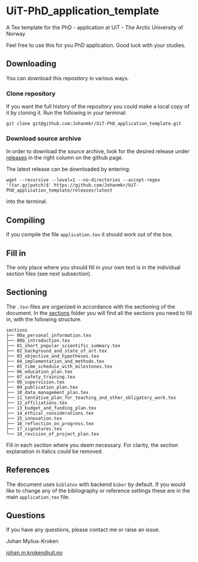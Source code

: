 # UiT-PhD_application_template
A Tex template for the PhD - application at UiT -  The Arctic University of Norway

Feel free to use this for you PhD application. Good luck with your studies.

## Downloading
You can download this repository in various ways.

### Clone repository
If you want the full history of the repository you could make a local copy of it by cloning it. Run the following in your terminal:

    git clone git@github.com:Johanmkr/UiT-PhD_application_template.git

### Download source archive
In order to download the source archive, look for the desired release under [releases](https://github.com/Johanmkr/UiT-PhD_application_template/releases) in the right column on the github page. 

The latest release can be downloaded by entering:

    wget --recursive --level=1 --no-directories --accept-regex '(tar.gz|patch)$' https://github.com/Johanmkr/UiT-PhD_application_template/releases/latest

into the terminal. 

## Compiling
If you compile the file `application.tex` it should work out of the box.

## Fill in
The only place where you should fill in your own text is in the individual section files (see next subsection). 

## Sectioning

The `.tex`-files are organized in accordance with the sectioning of the document. In the [sections](sections/) folder you will find all the sections you need to fill in, with the following structure. 

    sections
    ├── 00a_personal_information.tex
    ├── 00b_introduction.tex
    ├── 01_short_popular_scientific_summary.tex
    ├── 02_background_and_state_of_art.tex
    ├── 03_objective_and_hypotheses.tex
    ├── 04_implementation_and_methods.tex
    ├── 05_time_schedule_with_milestones.tex
    ├── 06_education_plan.tex
    ├── 07_safety_training.tex
    ├── 08_supervision.tex
    ├── 09_publication_plan.tex
    ├── 10_data_management_plan.tex
    ├── 11_tentative_plan_for_teaching_and_other_obligatory_work.tex
    ├── 12_affiliations.tex
    ├── 13_budget_and_funding_plan.tex
    ├── 14_ethical_considerations.tex
    ├── 15_innovation.tex
    ├── 16_reflection_on_progress.tex
    ├── 17_signatures.tex
    └── 18_revision_of_project_plan.tex


Fill in each section where you deem necessary. For clarity, the section explanation in italics could be removed. 

## References
The document uses `biblatex` with backend `biber` by default. If you would like to change any of the bibliography or reference settings these are in the main `application.tex` file. 

## Questions
If you have any questions, please contact me or raise an issue. 

Johan Mylius-Kroken

johan.m.kroken@uit.no